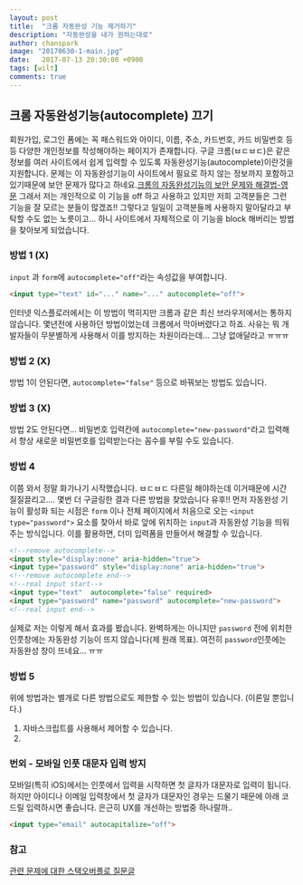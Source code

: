 ```yaml
---
layout: post
title:  "크롬 자동완성 기능 제거하기"
description: "자동완성을 내가 원하는대로"
author: chanspark
image: "20170630-1-main.jpg"
date:   2017-07-13 20:30:00 +0900
tags: [wilt]
comments: true
---
```


## 크롬 자동완성기능(autocomplete) 끄기
회원가입, 로그인 폼에는 꼭 패스워드와 아이디, 이름, 주소, 카드번호, 카드 비밀번호 등등 다양한 개인정보를 작성해야하는 페이지가 존재합니다. 구글 크롬(ㅂㄷㅂㄷ)은 같은 정보를 여러 사이트에서 쉽게 입력할 수 있도록 자동완성기능(autocomplete)이란것을 지원합니다. 문제는 이 자동완성기능이 사이트에서 필요로 하지 않는 정보까지 포함하고 있기때문에 보안 문제가 많다고 하네요.[크롬의 자동완성기능의 보안 문제와 해결법-영문](https://medium.freecodecamp.org/why-your-browsers-autocomplete-is-insecure-and-you-should-turn-it-off-ebc73d7bcefd) 그래서 저는 개인적으로 이 기능을 off 하고 사용하고 있지만 저희 고객분들은 그런 기능을 잘 모르는 분들이 많겠죠!! 그렇다고 일일이 고객분들께 사용하지 말아달라고 부탁할 수도 없는 노릇이고... 하니 사이트에서 자체적으로 이 기능을 block 해버리는 방법을 찾아보게 되었습니다.

### 방법 1 (X)
`input` 과 `form`에  `autocomplete="off"`라는 속성값을 부여합니다.
``` html
<input type="text" id="..." name="..." autocomplete="off">
```
인터넷 익스플로러에서는 이 방법이 먹히지만 크롬과 같은 최신 브라우저에서는 통하지 않습니다. 몇년전에 사용하던 방법이었는데 크롬에서 막아버렸다고 하죠. 사유는 뭐 개발자들이 무분별하게 사용해서 이를 방지하는 차원이라는데... 그냥 없애달라고 ㅠㅠㅠ

### 방법 2 (X)
방법 1이 안된다면, `autocomplete="false"` 등으로 바꿔보는 방법도 있습니다.

### 방법 3 (X)
방법 2도 안된다면... 비밀번호 입력칸에 `autocomplete="new-password"`라고 입력해서 항상 새로운 비밀번호를 입력받는다는 꼼수를 부릴 수도 있습니다.

### 방법 4 
이쯤 와서 정말 화가나기 시작했습니다. ㅂㄷㅂㄷ 다른일 해야하는데 이거때문에 시간 질질끌리고.... 몇번 더 구글링한 결과 다른 방법을 찾았습니다 유후!!
먼저 자동완성 기능이 활성화 되는 시점은 `form` 이나 전체 페이지에서 처음으로 오는 `<input type="password">` 요소를 찾아서 바로 앞에 위치하는 `input`과 자동완성 기능을 띄워주는 방식입니다. 이를 활용하면, 더미 입력폼을 만들어서 해결할 수 있습니다. 
``` html
<!--remove autocomplete-->
<input style="display:none" aria-hidden="true">
<input type="password" style="display:none" aria-hidden="true">
<!--remove autocomplete end-->
<!--real input start-->
<input type="text"  autocomplete="false" required>
<input type="password" name="password" autocomplete="new-password">
<!--real input end-->
```
실제로 저는 이렇게 해서 효과를 봤습니다. 완벽하게는 아니지만 `password` 전에 위치한 인풋창에는 자동완성 기능이 뜨지 않습니다(제 원래 목표). 여전히 `password`인풋에는 자동완성 창이 
뜨네요... ㅠㅠ

### 방법 5
위에 방법과는 별개로 다른 방법으로도 제한할 수 있는 방법이 있습니다. (이론일 뿐입니다.)
1. 자바스크립트를 사용해서 제어할 수 있습니다.
2. 

### 번외 - 모바일 인풋 대문자 입력 방지
모바일(특히 iOS)에서는 인풋에서 입력을 시작하면 첫 글자가 대문자로 입력이 됩니다. 하지만 아이디나 이메일 입력창에서 첫 글자가 대문자인 경우는 드물기 때문에 아래 코드릴 입력하시면 좋습니다. 은근히 UX를 개선하는 방법중 하나랄까..
```html
<input type="email" autocapitalize="off">
```


### 참고
[관련 문제에 대한 스택오버플로 질문글](https://stackoverflow.com/questions/15738259/disabling-chrome-autofill)


